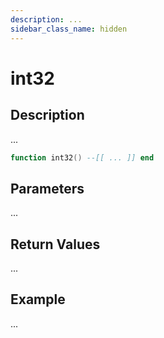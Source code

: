 ```yaml
---
description: ...
sidebar_class_name: hidden
---
```


# int32

## Description

...

```lua
function int32() --[[ ... ]] end
```

## Parameters

...

## Return Values

...

## Example

...

